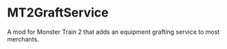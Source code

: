 # MT2GraftService

A mod for Monster Train 2 that adds an equipment grafting service to most merchants.